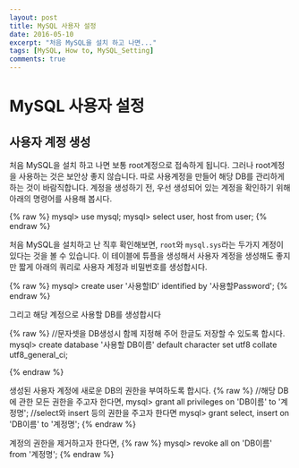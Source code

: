 ```yaml
---
layout: post
title: MySQL 사용자 설정
date: 2016-05-10
excerpt: "처음 MySQL을 설치 하고 나면..."
tags: [MySQL, How to, MySQL_Setting]
comments: true
---
```


# MySQL 사용자 설정
## 사용자 계정 생성
처음 MySQL을 설치 하고 나면 보통 root계정으로 접속하게 됩니다. 그러나 root계정을 사용하는 것은 보안상 좋지 않습니다. 따로 사용계정을 만들어 해당 DB를 관리하게 하는 것이 바람직합니다. 계정을 생성하기 전, 우선 생성되어 있는 계정을 확인하기 위해 아래의 명령어를 사용해 봅시다.

{% raw %}
	mysql> use mysql;
    mysql> select user, host from user;
{% endraw %}

처음 MySQL을 설치하고 난 직후 확인해보면, `root`와 `mysql.sys`라는 두가지 계정이 있다는 것을 볼 수 있습니다. 이 테이블에 튜플을 생성해서 사용자 계정을 생성해도 좋지만 짧게 아래의 쿼리로 사용자 계정과 비밀번호를 생성합시다.

{% raw %}
	mysql> create user '사용할ID' identified by '사용할Password';
{% endraw %}

그리고 해당 계정으로 사용할 DB를 생성합시다

{% raw %}
	//문자셋을 DB생성시 함께 지정해 주어 한글도 저장할 수 있도록 합시다.
	mysql> create database '사용할 DB이름' default character set utf8 collate utf8_general_ci;
    
{% endraw %}

생성된 사용자 계정에 새로운 DB의 권한을 부여하도록 합시다. 
{% raw %}
	//해당 DB에 관한 모든 권한을 주고자 한다면,
	mysql> grant all privileges on 'DB이름' to '계정명';
    //select와 insert 등의 권한을 주고자 한다면
    mysql> grant select, insert on 'DB이름' to '계정명';
{% endraw %}

계정의 권한을 제거하고자 한다면,
{% raw %}
	mysql> revoke all on 'DB이름' from '계정명';
{% endraw %}

